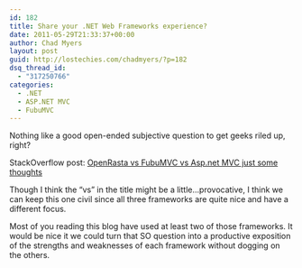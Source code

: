 ```yaml
---
id: 182
title: Share your .NET Web Frameworks experience?
date: 2011-05-29T21:33:37+00:00
author: Chad Myers
layout: post
guid: http://lostechies.com/chadmyers/?p=182
dsq_thread_id:
  - "317250766"
categories:
  - .NET
  - ASP.NET MVC
  - FubuMVC
---
```

Nothing like a good open-ended subjective question to get geeks riled up, right?

StackOverflow post: [OpenRasta vs FubuMVC vs Asp.net MVC just some thoughts](http://stackoverflow.com/questions/6158737/openrasta-vs-fubumvc-vs-asp-net-mvc-just-some-thoughts/)

Though I think the &#8220;vs&#8221; in the title might be a little&#8230;provocative, I think we can keep this one civil since all three frameworks are quite nice and have a different focus.

Most of you reading this blog have used at least two of those frameworks. It would be nice it we could turn that SO question into a productive exposition of the strengths and weaknesses of each framework without dogging on the others.